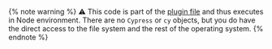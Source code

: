 {% note warning %}
⚠️ This code is part of the [plugin file](/guides/core-concepts/writing-and-organizing-tests.html#Plugin-files) and thus executes in Node environment. There are no `Cypress` or `cy` objects, but you do have the direct access to the file system and the rest of the operating system.
{% endnote %}
